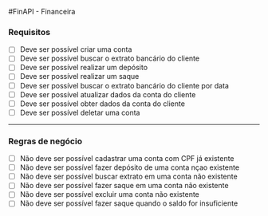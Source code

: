 #FinAPI -  Financeira

### Requisitos

- [ ] Deve ser possível criar uma conta
- [ ] Deve ser possível buscar o extrato bancário do cliente
- [ ] Deve ser possível realizar um depósito
- [ ] Deve ser possível realizar um saque
- [ ] Deve ser possível buscar o extrato bancário do cliente por data
- [ ] Deve ser possível atualizar dados da conta do cliente
- [ ] Deve ser possível obter dados da conta do cliente
- [ ] Deve ser possível deletar uma conta

---

### Regras de negócio

- [ ] Não deve ser possível cadastrar uma conta com CPF já existente
- [ ] Não deve ser possível fazer depósito de uma conta nçao existente
- [ ] Não deve ser possível buscar extrato em uma conta não existente
- [ ] Não deve ser possível fazer saque em uma conta não existente
- [ ] Não deve ser possível excluir uma conta não existente
- [ ] Não deve ser possível fazer saque quando o saldo for insuficiente